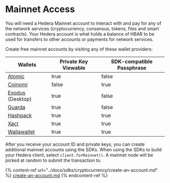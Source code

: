 # Mainnet Access

You will need a Hedera Mainnet account to interact with and pay for any of the network services (cryptocurrency, consensus, tokens, files and smart contracts). Your Hedera account is what holds a balance of HBAR to be used for transfers to other accounts or payments for network services.

Create free mainnet accounts by visiting any of these wallet providers:

<table><thead><tr><th>Wallets</th><th data-type="checkbox">Private Key Viewable</th><th data-type="checkbox">SDK-compatible Passphrase</th></tr></thead><tbody><tr><td><a href="https://support.atomicwallet.io/article/19-how-to-view-your-private-keys-backup-phrase">Atomic</a></td><td>true</td><td>false</td></tr><tr><td><a href="https://www.coinomi.com/en/">Coinomi</a></td><td>false</td><td>true</td></tr><tr><td><a href="https://www.exodus.com/hedera-wallet-hbar">Exodus</a> (Desktop)</td><td>true</td><td>false</td></tr><tr><td><a href="https://guarda.com/coins/hedera-wallet/">Guarda</a></td><td>true</td><td>false</td></tr><tr><td><a href="https://www.hashpack.app/">Hashpack</a></td><td>true</td><td>true</td></tr><tr><td><a href="https://wallet.xact.ac/">Xact</a></td><td>true</td><td>true</td></tr><tr><td><a href="https://wallawallet.com/">Wallawallet</a></td><td>true</td><td>true</td></tr></tbody></table>

After you receive your account ID and private keys, you can create additional mainnet accounts using the SDKs. When using the SDKs to build your Hedera client, select `client.forMainnet()`. A mainnet node will be picked at random to submit the transaction to.

{% content-ref url="../docs/sdks/cryptocurrency/create-an-account.md" %}
[create-an-account.md](../docs/sdks/cryptocurrency/create-an-account.md)
{% endcontent-ref %}
